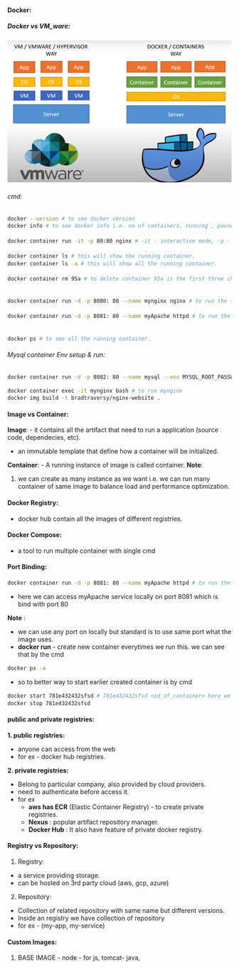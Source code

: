 #### Docker:

##### Docker vs VM_ware:

![docker vs vmware](../assets/dockerVsVMware.png)

###### cmd:

```bash
docker --version # to see docker version
docker info # to see docker info i.e. no of containers, running , pause, stop etc.

docker container run -it -p 80:80 nginx # -it - interactive mode, -p - publish,  port 80, nginx -

docker container ls # this will show the running container.
docker container ls -a # this will show all the running container.

docker container rm 95a # to delete container 95a is the first three char of id of that container.


docker container run -d -p 8080: 80 --name mynginx nginx # to run the specific container.

docker container run -d -p 8081: 80 --name myApache httpd # to run the specific container.


docker ps # to see all the running container.


```

###### Mysql container Env setup & run:

```bash
docker container run -d -p 8082: 80 --name mysql --env MYSQL_ROOT_PASSWORD=123456 mysql # to run the specific container.
```

```bash
docker container exec -it mynginx bash # to run mynginx
docker img build -t bradtraversy/nginx-website .

```

#### Image vs Container:

**Image**: - it contains all the artifact that need to run a application (source code, dependecies, etc).

- an immutable template that define how a container will be initialized.

**Container**: - A running instance of image is called container.
**Note**:

1. we can create as many instance as we want i.e. we can run many container of same image to balance load and performance optimization.

#### Docker Registry:

- docker hub contain all the images of different registries.

#### Docker Compose:

- a tool to run multiple container with single cmd

#### Port Binding:

```bash
docker container run -d -p 8081: 80 --name myApache httpd # to run the specific container.

```

- here we can access myApache service locally on port 8081 which is bind with port 80

**Note** :

- we can use any port on locally but standard is to use same port what the image uses.
- **docker run** - create new container everytimes we run this. we can see that by the cmd

```bash
docker ps -a
```

- so to better way to start earlier created container is by cmd

```bash
docker start 781e432432sfsd # 781e432432sfsd <id_of_container> here we can use name also to start and stop
docker stop 781e432432sfsd
```

#### public and private registries:

**1. public registries:**

- anyone can access from the web
- for ex - docker hub registries.

**2. private registries:**

- Belong to particular company, also provided by cloud providers.
- need to authenticate before access it.
- for ex
  - **aws has ECR** (Elastic Container Registry) - to create private registries.
  - **Nexus** : popular artifact repository manager.
  - **Docker Hub** : It also have feature of private docker registry.

#### Registry vs Repository:

1. Registry:

- a service providing storage.
- can be hosted on 3rd party cloud (aws, gcp, azure)

2. Repository:

- Collection of related repository with same name but different versions.
- Inside an registry we have collection of repository
- for ex - (my-app, my-service)

#### Custom Images:

1. BASE IMAGE - node - for js, tomcat- java,
